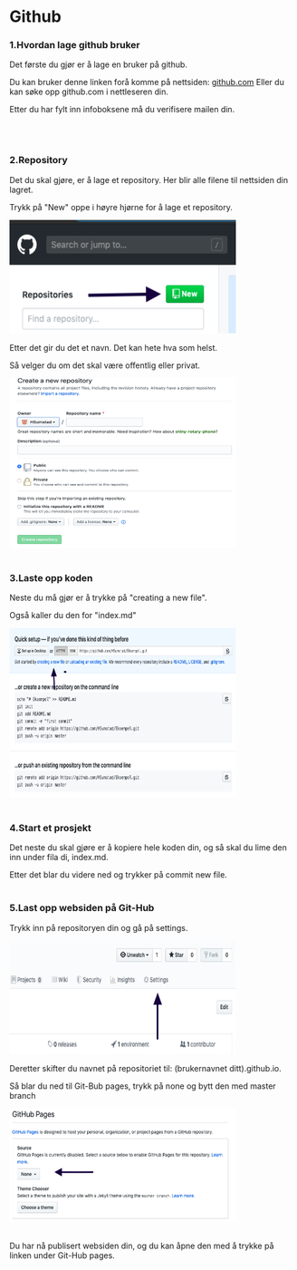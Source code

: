 <html lang="en">
<head>
    <meta charset="UTF-8">
    <meta name="viewport" content="width=device-width, initial-scale=1.0">
    <meta http-equiv="X-UA-Compatible" content="ie=edge">
</head>
<body>
    <h1>Github</h1>
    <h3>1.Hvordan lage github bruker</h3>
        <p>Det første du gjør er å lage en bruker på github.</p> 
        <p>Du kan bruker denne linken forå komme på nettsiden: <a href="https://github.com/">github.com</a> Eller du kan søke opp github.com i nettleseren din.</p>
        <p>Etter du har fylt inn infoboksene må du verifisere mailen din.</p>
    <br>
    <br>
<h3>2.Repository</h3> 
        <p>Det du skal gjøre, er å lage et repository. Her blir alle filene til nettsiden din lagret.</p>
        <p>Trykk på "New" oppe i høyre hjørne for å lage et repository.</p>
        <img src="Newrepository.png" alt="repository" width="400" height="200">
        <p>Etter det gir du det et navn. Det kan hete hva som helst.</p>
        <p>Så velger du om det skal være offentlig eller privat.</p>
        <img src="Createnewrepository.png" alt="Createrepository" width="400" height="300">
    <br>
    <br>
        <h3>3.Laste opp koden</h3>
        <p>Neste du må gjør er å trykke på "creating a new file".</p>
        <p>Også kaller du den for "index.md"</p>
        <img src="Creatinganewfile.png" width="400" height="300">
    <br>
    <br>
    <h3>4.Start et prosjekt</h3>
    <p>Det neste du skal gjøre er å kopiere hele koden din, og så skal du lime den inn under fila di, index.md.</p>
    <p>Etter det blar du videre ned og trykker på commit new file. 
    <br>
    <br>      
    <h3>5.Last opp websiden på Git-Hub</h3>
    <p>Trykk inn på repositoryen din og gå på settings.</p>
    <img src="Settingsgithub.png" width="400" height="200">
    <p>Deretter skifter du navnet på repositoriet til: (brukernavnet ditt).github.io.</p>
    <p>Så blar du ned til Git-Bub pages, trykk på none og bytt den med master branch</p>
    <img src="masterbranch.png" width="400" height="200">
    <br>
    <br>
    <p>Du har nå publisert websiden din, og du kan åpne den med å trykke på linken under Git-Hub pages.</p>
</body>
</html>
